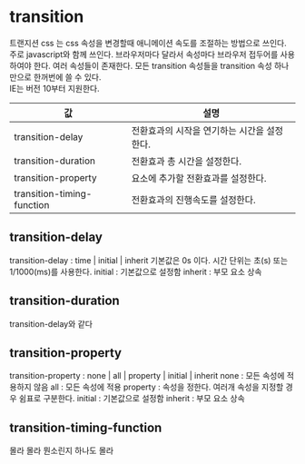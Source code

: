 # transition

트랜지션 css 는 css 속성을 변경할때 애니메이션 속도를 조절하는 방법으로 쓰인다.<br>
주로 javascript와 함께 쓰인다. 브라우저마다 달라서 속성마다 브라우저 접두어를 사용하여야 한다.
여러 속성들이 존재한다. 모든 transition 속성들을 transition 속성 하나만으로 한꺼번에 쓸 수 있다.<br>
IE는 버전 10부터 지원한다.

값|설명
---|---
transition-delay|전환효과의 시작을 연기하는 시간을 설정한다.
transition-duration|전환효과 총 시간을 설정한다.
transition-property|요소에 추가할 전환효과를 설정한다.
transition-timing-function|전환효과의 진행속도를 설정한다.


## transition-delay
transition-delay : time | initial | inherit
기본값은 0s 이다.
시간 단위는 초(s) 또는 1/1000(ms)를 사용한다.
initial : 기본값으로 설정함
inherit : 부모 요소 상속

## transition-duration
transition-delay와 같다

## transition-property
transition-property : none | all | property | initial | inherit
none : 모든 속성에 적용하지 않음
all : 모든 속성에 적용
property : 속성을 정한다. 여러개 속성을 지정할 경우 쉼표로 구분한다.
initial : 기본값으로 설정함
inherit : 부모 요소 상속

## transition-timing-function
몰라 몰라 뭔소린지 하나도 몰라

